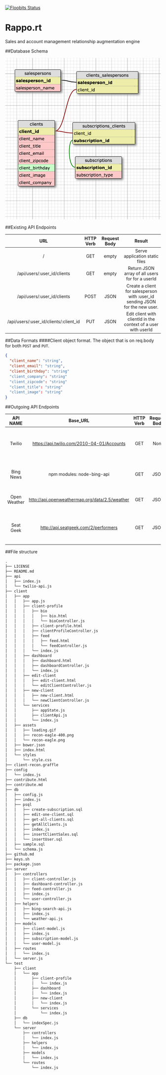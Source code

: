 [![Floobits Status](https://floobits.com/urbantumbleweed/client-recon.svg)](https://floobits.com/urbantumbleweed/client-recon/redirect)

# Rappo.rt
Sales and account management relationship augmentation engine


##Database Schema

![Database Schema](./images/rappo.rt.png)


##Existing API Endpoints

|      URL                           | HTTP Verb | Request Body |                         Result                          |
|:----------------------------------:                    |:---------:|:------------:|:-------------------------------------------------------:|
| /             |    GET    |    empty     | Serve application static files
| /api/users/:user_id/clients             |    GET    |    empty     | Return JSON array of all users for for a userId
| /api/users/:user_id/clients             |    POST    |    JSON     | Create a client for salesperson with :user_id sending JSON for the new user.
| /api/users/:user_id/clients/:client_id  |    PUT    |     JSON     |  Edit client with clientId in the context of a user with userId


##Data Formats
####Client object format.  The object that is on req.body for both `POST` and `PUT`.

```json
{
  "client_name": "string",
  "client_email": "string",
  "client_birthday": "string"
  "client_company": "string"
  "client_zipcode": "string"
  "client_title": "string"
  "client_image": "string"
}
```

##Outgoing API Endpoints

|API NAME | Base_URL | HTTP Verb | Request Body |   Used Fields                          |
|:-------:|:-----------------:|:---------:|:------------:|:-------------------------------------------------------:|
| Twilio  | https://api.twilio.com/2010-04-01/Accounts |    GET    |    None     | Sends a text message, response is JSON object
| Bing News  | npm modules: node-bing-api             |    GET    |    JSON     |  Array of articles: Description, Title, Article Url
| Open Weather  | http://api.openweathermap.org/data/2.5/weather  |    GET    |    JSON     | Temp, Location, Description, IconId
| Seat Geek  | http://api.seatgeek.com/2/performers  |    GET    |     JSON     |  Edit client with clientId in the context of a user with userId


##File structure

```ascii
.
├── LICENSE
├── README.md
├── api
│   ├── index.js
│   └── twilio-api.js
├── client
│   ├── app
│   │   ├── app.js
│   │   ├── client-profile
│   │   │   ├── bio
│   │   │   │   ├── bio.html
│   │   │   │   └── bioController.js
│   │   │   ├── client-profile.html
│   │   │   ├── clientProfileController.js
│   │   │   ├── feed
│   │   │   │   ├── feed.html
│   │   │   │   └── feedController.js
│   │   │   └── index.js
│   │   ├── dashboard
│   │   │   ├── dashboard.html
│   │   │   ├── dashboardController.js
│   │   │   └── index.js
│   │   ├── edit-client
│   │   │   ├── edit-client.html
│   │   │   └── editClientController.js
│   │   ├── new-client
│   │   │   ├── new-client.html
│   │   │   └── newClientController.js
│   │   └── services
│   │       ├── appState.js
│   │       ├── clientApi.js
│   │       └── index.js
│   ├── assets
│   │   ├── loading.gif
│   │   ├── recon-eagle-400.png
│   │   └── recon-eagle.png
│   ├── bower.json
│   ├── index.html
│   └── styles
│       └── style.css
├── client-recon.graffle
├── config
│   └── index.js
├── contribute.html
├── contribute.md
├── db
│   ├── config.js
│   ├── index.js
│   ├── psql
│   │   ├── create-subscription.sql
│   │   ├── edit-one-client.sql
│   │   ├── get-all-clients.sql
│   │   ├── getAllClients.js
│   │   ├── index.js
│   │   ├── insertClientSales.sql
│   │   └── insertUser.sql
│   ├── sample.sql
│   └── schema.js
├── github.md
├── keys.sh
├── package.json
├── server
│   ├── controllers
│   │   ├── client-controller.js
│   │   ├── dashboard-controller.js
│   │   ├── feed-controller.js
│   │   ├── index.js
│   │   └── user-controller.js
│   ├── helpers
│   │   ├── bing-search-api.js
│   │   ├── index.js
│   │   └── weather-api.js
│   ├── models
│   │   ├── client-model.js
│   │   ├── index.js
│   │   ├── subscription-model.js
│   │   └── user-model.js
│   ├── routes
│   │   └── index.js
│   └── server.js
└── test
    ├── client
    │   └── app
    │       ├── client-profile
    │       │   └── index.js
    │       ├── dashboard
    │       │   └── index.js
    │       ├── new-client
    │       │   └── index.js
    │       └── services
    │           └── index.js
    ├── db
    │   └── indexSpec.js
    └── server
        ├── controllers
        │   └── index.js
        ├── helpers
        │   └── index.js
        ├── models
        │   └── index.js
        └── routes
            └── index.js

```

